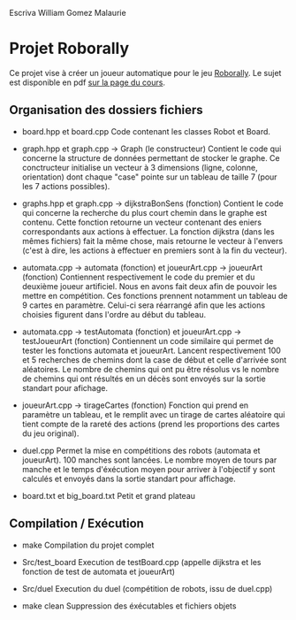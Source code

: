Escriva William
Gomez Malaurie
# Projet Roborally

Ce projet vise à créer un joueur automatique pour le jeu [Roborally](https://fr.wikipedia.org/wiki/RoboRally). 
Le sujet est disponible en pdf [sur la page du cours](https://liris.cnrs.fr/vincent.nivoliers/lifap6/Supports/Projet/roborally.pdf).


## Organisation des dossiers fichiers
* board.hpp et board.cpp
	Code contenant les classes Robot et Board. 

* graph.hpp et graph.cpp -> Graph (le constructeur) 
	Contient le code qui concerne la structure de données permettant de stocker le graphe. Ce conctructeur initialise un vecteur à 3 dimensions (ligne, colonne, orientation) dont chaque "case" pointe sur un tableau de taille 7 (pour les 7 actions possibles).

* graphs.hpp et graph.cpp -> dijkstraBonSens (fonction) 
	Contient le code qui concerne la recherche du plus court chemin dans le graphe est contenu. Cette fonction retourne un vecteur contenant des eniers correspondants aux actions à effectuer.
	La fonction dijkstra (dans les mêmes fichiers) fait la même chose, mais retourne le vecteur à l'envers (c'est à dire, les actions à effectuer en premiers sont à la fin du vecteur).

* automata.cpp -> automata (fonction) et joueurArt.cpp -> joueurArt (fonction)
	Contiennent respectivement le code du premier et du deuxième joueur artificiel. Nous en avons fait deux afin de pouvoir les mettre en compétition. Ces fonctions prennent notamment un tableau de 9 cartes en paramètre. Celui-ci sera réarrangé afin que les actions choisies figurent dans l'ordre au début du tableau.

* automata.cpp -> testAutomata (fonction) et joueurArt.cpp -> testJoueurArt (fonction)
	Contiennent un code similaire qui permet de tester les fonctions automata et joueurArt. Lancent respectivement 100 et 5 recherches de chemins dont la case de début et celle d'arrivée sont aléatoires. Le nombre de chemins qui ont pu être résolus vs le nombre de chemins qui ont résultés en un décès sont envoyés sur la sortie standart pour afichage.

* joueurArt.cpp -> tirageCartes (fonction)
	Fonction qui prend en paramètre un tableau, et le remplit avec un tirage de cartes aléatoire qui tient compte de la rareté des actions (prend les proportions des cartes du jeu original).

* duel.cpp 
	Permet la mise en compétitions des robots (automata et joueurArt). 100 manches sont lancées. Le nombre moyen de tours par manche et le temps d'éxécution moyen pour arriver à l'objectif y sont calculés et envoyés dans la sortie standart pour affichage.

* board.txt et big_board.txt
	Petit et grand plateau


## Compilation / Exécution
* make
	Compilation du projet complet

* Src/test_board
	Execution de testBoard.cpp (appelle dijkstra et les fonction de test de automata et joueurArt)

* Src/duel
	Execution du duel (compétition de robots, issu de duel.cpp)
	
* make clean
	Suppression des éxécutables et fichiers objets


